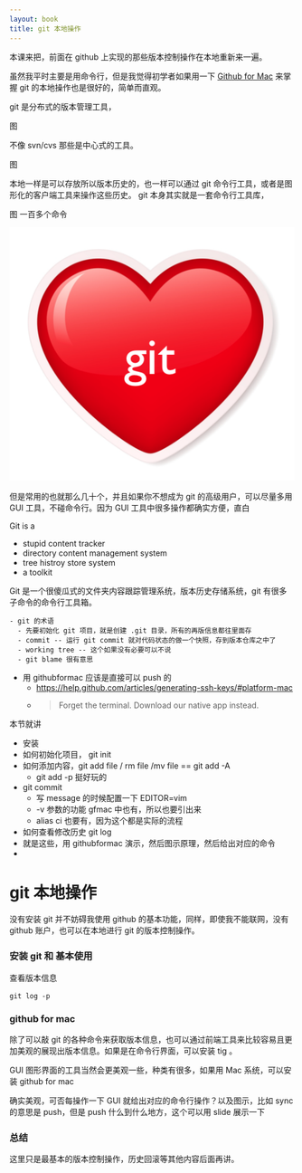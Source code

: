 ```yaml
---
layout: book
title: git 本地操作
---
```


本课来把，前面在 github 上实现的那些版本控制操作在本地重新来一遍。

虽然我平时主要是用命令行，但是我觉得初学者如果用一下 [Github for Mac](https://mac.github.com/index.html) 来掌握 git 的本地操作也是很好的，简单而直观。

git 是分布式的版本管理工具，

图

不像 svn/cvs 那些是中心式的工具。

图

本地一样是可以存放所以版本历史的，也一样可以通过 git 命令行工具，或者是图形化的客户端工具来操作这些历史。
git 本身其实就是一套命令行工具库，

图 一百多个命令




![](images/local_git/heart_git.png)

但是常用的也就那么几十个，并且如果你不想成为 git 的高级用户，可以尽量多用 GUI 工具，不碰命令行。因为 GUI 工具中很多操作都确实方便，直白


Git is a 
- stupid content tracker
- directory content management system
- tree histroy store system
- a toolkit 

Git 是一个很傻瓜式的文件夹内容跟踪管理系统，版本历史存储系统，git 有很多子命令的命令行工具箱。


    - git 的术语
      - 先要初始化 git 项目，就是创建 .git 目录，所有的再版信息都往里面存
      - commit -- 运行 git commit 就对代码状态的做一个快照，存到版本仓库之中了
      - working tree -- 这个如果没有必要可以不说
      - git blame 很有意思

- 用 githubformac 应该是直接可以 push 的
  - https://help.github.com/articles/generating-ssh-keys/#platform-mac
  - >Forget the terminal. Download our native app instead.

本节就讲
  - 安装
  - 如何初始化项目， git init
  - 如何添加内容，git add file / rm file /mv file  == git add -A
    - git add -p 挺好玩的
  - git commit
    - 写 message 的时候配置一下 EDITOR=vim
    - -v 参数的功能 gfmac 中也有，所以也要引出来
    - alias ci 也要有，因为这个都是实际的流程
  - 如何查看修改历史 git log
  - 就是这些，用 githubformac 演示，然后图示原理，然后给出对应的命令
  - 

# git 本地操作

没有安装 git 并不妨碍我使用 github 的基本功能，同样，即使我不能联网，没有 github 账户，也可以在本地进行 git 的版本控制操作。

### 安装 git 和 基本使用


查看版本信息

    git log -p

### github for mac

除了可以敲 git 的各种命令来获取版本信息，也可以通过前端工具来比较容易且更加美观的展现出版本信息。如果是在命令行界面，可以安装 tig 。

GUI 图形界面的工具当然会更美观一些，种类有很多，如果用 Mac 系统，可以安装 github for mac 

确实美观，可否每操作一下 GUI 就给出对应的命令行操作？以及图示，比如 sync 的意思是 push，但是 push 什么到什么地方，这个可以用 slide 展示一下

### 总结

这里只是最基本的版本控制操作，历史回滚等其他内容后面再讲。